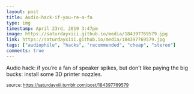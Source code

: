 ```yaml
---
layout: post
title: Audio-hack-if-you-re-a-fa
type: img
timestamp: April 23rd, 2019 3:47pm
image: https://saturdayxiii.github.io/media/184397769579.jpg
link: https://saturdayxiii.github.io/media/184397769579.jpg
tags: ["audiophile", "hacks", "recommended", "cheap", "stereo"]
comments: true
---
```


Audio hack: if you’re a fan of speaker spikes, but don’t like paying the big bucks: install some 3D printer nozzles.
 
  
<small>source: https://saturdayxiii.tumblr.com/post/184397769579</small>